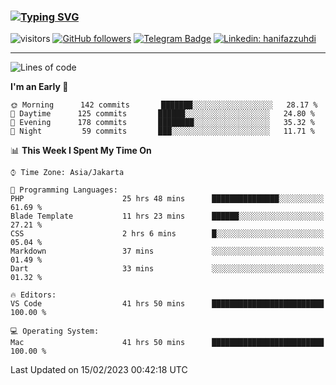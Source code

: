 ### [![Typing SVG](https://readme-typing-svg.herokuapp.com?font=lato&size=22&lines=Hi+There+👋)](https://git.io/typing-svg) 

![visitors](https://visitor-badge.glitch.me/badge?page_id=hanifazzuhdi.hanifazzuhdi)
[![GitHub followers](https://img.shields.io/github/followers/hanifazzuhdi?label=Follow&style=social)](https://github.com/hanifazzuhdi/?tab=follow) 
[![Telegram Badge](https://img.shields.io/badge/-hanif0198-blue?style=social&logo=telegram&link=https://www.t.me/hanif0198/)](https://www.t.me/hanif0198/) 
[![Linkedin: hanifazzuhdi](https://img.shields.io/badge/-hanifazzuhdi-blue?style=flat-square&logo=Linkedin&logoColor=white&link=https://www.linkedin.com/in/hanif-az-zuhdi-69688019b/)](https://www.linkedin.com/in/hanif-az-zuhdi-69688019b/) 

<hr/>

<!--START_SECTION:waka-->
![Lines of code](https://img.shields.io/badge/From%20Hello%20World%20I%27ve%20Written-6%20Million%20lines%20of%20code-blue)

**I'm an Early 🐤** 

```text
🌞 Morning      142 commits       ███████░░░░░░░░░░░░░░░░░░   28.17 % 
🌆 Daytime      125 commits       ██████░░░░░░░░░░░░░░░░░░░   24.80 % 
🌃 Evening      178 commits       ████████░░░░░░░░░░░░░░░░░   35.32 % 
🌙 Night         59 commits       ███░░░░░░░░░░░░░░░░░░░░░░   11.71 % 

```


📊 **This Week I Spent My Time On** 

```text
⌚︎ Time Zone: Asia/Jakarta

💬 Programming Languages: 
PHP                      25 hrs 48 mins      ███████████████░░░░░░░░░░   61.69 % 
Blade Template           11 hrs 23 mins      ██████░░░░░░░░░░░░░░░░░░░   27.21 % 
CSS                      2 hrs 6 mins        █░░░░░░░░░░░░░░░░░░░░░░░░   05.04 % 
Markdown                 37 mins             ░░░░░░░░░░░░░░░░░░░░░░░░░   01.49 % 
Dart                     33 mins             ░░░░░░░░░░░░░░░░░░░░░░░░░   01.32 % 

🔥 Editors: 
VS Code                  41 hrs 50 mins      █████████████████████████   100.00 % 

💻 Operating System: 
Mac                      41 hrs 50 mins      █████████████████████████   100.00 % 

```


 Last Updated on 15/02/2023 00:42:18 UTC
<!--END_SECTION:waka-->
